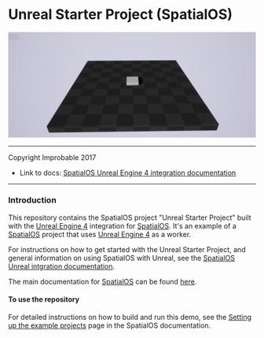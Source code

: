 # Unreal Starter Project (SpatialOS)

![Unreal Starter Project](Screenshot.png)

*****

Copyright Improbable 2017

* Link to docs: [SpatialOS Unreal Engine 4 integration documentation](https://spatialos.improbable.io/docs/reference/latest/workers/unreal/introduction)

*****

### Introduction

This repository contains the SpatialOS project "Unreal Starter Project" built with the [Unreal Engine 4](https://www.unrealengine.com/) integration for [SpatialOS](http://www.spatialos.com).
It's an example of a [SpatialOS](http://www.spatialos.com) project that uses [Unreal Engine 4](https://www.unrealengine.com/) as a worker.

For instructions on how to get started with the Unreal Starter Project, and general information on using SpatialOS with Unreal, see 
the [SpatialOS Unreal intgration documentation](https://spatialos.improbable.io/docs/reference/latest/workers/unreal/introduction).

The main documentation for [SpatialOS](http://www.spatialos.com) can be found [here](https://spatialos.improbable.io/docs/reference/latest/).

#### To use the repository

For detailed instructions on how to build and run this demo, see the [Setting up the example projects](https://spatialos.improbable.io/docs/reference/latest/workers/unreal/setup-example-projects)
page in the SpatialOS documentation.